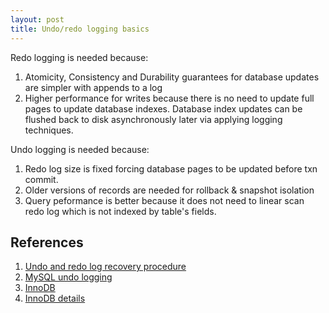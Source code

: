 ```yaml
---
layout: post
title: Undo/redo logging basics
---
```


Redo logging is needed because:
1. Atomicity, Consistency and Durability guarantees for database updates are simpler with appends to a log
2. Higher performance for writes because there is no need to update full pages to update database indexes. Database index updates can be flushed back to disk asynchronously later via applying logging techniques.

Undo logging is needed because:
1. Redo log size is fixed forcing database pages to be updated before txn commit.
2. Older versions of records are needed for rollback & snapshot isolation
3. Query peformance is better because it does not need to linear scan redo log which is not indexed by table's fields.

## References

1. [Undo and redo log recovery procedure](https://blog.cykerway.com/posts/2018/11/18/database-undo-log-and-redo-log.html)
2. [MySQL undo logging](https://blog.jcole.us/2014/04/16/the-basics-of-the-innodb-undo-logging-and-history-system/)
3. [InnoDB](https://blog.jcole.us/innodb/)
4. [InnoDB details](https://javamana.com/2020/11/20201112235405930m.html#16__207)